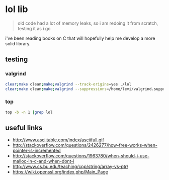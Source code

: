 # lol lib

> old code had a lot of memory leaks, so i am redoing it from scratch, testing it as i go

i've been reading books on C that will hopefully help me develop a more solid library.

## testing

### valgrind

```bash
clear;make clean;make;valgrind --track-origins=yes ./lol
clear;make clean;make;valgrind --suppressions=/home/levi/valgrind.suppressions ./lol
```

### top

```bash
top -b -n 1 |grep lol
```

## useful links

* http://www.asciitable.com/index/asciifull.gif
* http://stackoverflow.com/questions/2426277/how-free-works-when-pointer-is-incremented
* http://stackoverflow.com/questions/1963780/when-should-i-use-malloc-in-c-and-when-dont-i
* http://www.cs.bu.edu/teaching/cpp/string/array-vs-ptr/
* https://wiki.openssl.org/index.php/Main_Page

